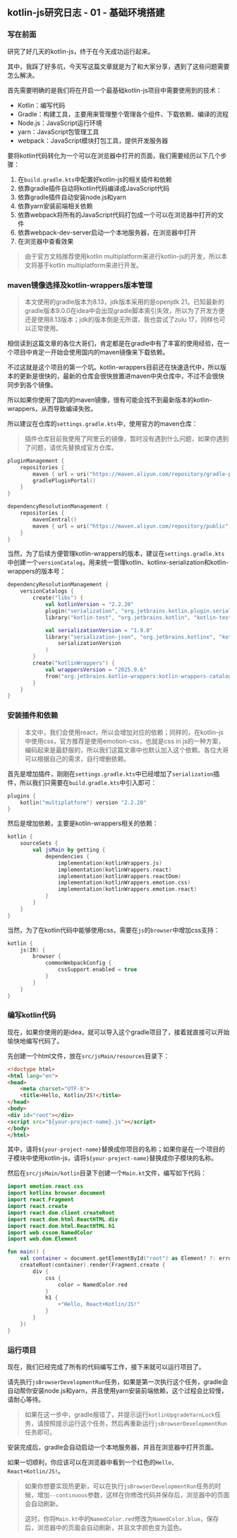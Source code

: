 ## kotlin-js研究日志 - 01 - 基础环境搭建

### 写在前面

研究了好几天的kotlin-js，终于在今天成功运行起来。

其中，我踩了好多坑，今天写这篇文章就是为了和大家分享，遇到了这些问题需要怎么解决。

首先需要明确的是我们将在开启一个最基础kotlin-js项目中需要使用到的技术：

- Kotlin：编写代码
- Gradle：构建工具，主要用来管理整个管理各个组件、下载依赖、编译的流程
- Node.js：JavaScript运行环境
- yarn：JavaScript包管理工具
- webpack：JavaScript模块打包工具，提供开发服务器

要将kotlin代码转化为一个可以在浏览器中打开的页面，我们需要经历以下几个步骤：

1. 在`build.gradle.kts`中配置好kotlin-js的相关插件和依赖
2. 依靠gradle插件自动将kotlin代码编译成JavaScript代码
3. 依靠gradle插件自动安装node.js和yarn
4. 依靠yarn安装前端相关依赖
5. 依靠webpack将所有的JavaScript代码打包成一个可以在浏览器中打开的文件
6. 依靠webpack-dev-server启动一个本地服务器，在浏览器中打开
7. 在浏览器中查看效果

> 由于官方文档推荐使用kotlin multiplatform来进行kotlin-js的开发，所以本文将基于kotlin multiplatform来进行开发。

### maven镜像选择及kotlin-wrappers版本管理

> 本文使用的gradle版本为8.13，jdk版本采用的是openjdk 21。已知最新的gradle版本9.0.0在idea中会出现gradle脚本索引失效，所以为了开发方便还是使用8.13版本；jdk的版本倒是无所谓，我也尝试了zulu 17，同样也可以正常使用。

相信读到这篇文章的各位大哥们，肯定都是在gradle中有了丰富的使用经验，在一个项目中肯定一开始会使用国内的maven镜像来下载依赖。

不过这就是这个项目的第一个坑。kotlin-wrappers目前还在快速迭代中，所以版本的更新是很快的，最新的仓库会很快放置进maven中央仓库中，不过不会很快同步到各个镜像。

所以如果你使用了国内的maven镜像，很有可能会找不到最新版本的kotlin-wrappers，从而导致编译失败。

所以建议在仓库的`settings.gradle.kts`中，使用官方的maven仓库：

> 插件仓库目前我使用了阿里云的镜像，暂时没有遇到什么问题，如果你遇到了问题，请优先替换成官方仓库。

```kotlin
pluginManagement {
    repositories {
        maven { url = uri("https://maven.aliyun.com/repository/gradle-plugin") }
        gradlePluginPortal()
    }
}

dependencyResolutionManagement {
    repositories {
        mavenCentral()
        maven { url = uri("https://maven.aliyun.com/repository/public") }
    }
}
```

当然，为了后续方便管理kotlin-wrappers的版本，建议在`settings.gradle.kts`中创建一个`versionCatalog`，用来统一管理kotlin、kotlinx-serialization和kotlin-wrappers的版本号：

```kotlin
dependencyResolutionManagement {
    versionCatalogs {
        create("libs") {
            val kotlinVersion = "2.2.20"
            plugin("serialization", "org.jetbrains.kotlin.plugin.serialization").version(kotlinVersion)
            library("kotlin-test", "org.jetbrains.kotlin", "kotlin-test").version(kotlinVersion)

            val serializationVersion = "1.9.0"
            library("serialization-json", "org.jetbrains.kotlinx", "kotlinx-serialization-json").version(
                serializationVersion
            )
        }
        create("kotlinWrappers") {
            val wrappersVersion = "2025.9.6"
            from("org.jetbrains.kotlin-wrappers:kotlin-wrappers-catalog:$wrappersVersion")
        }
    }
}
```
### 安装插件和依赖

> 本文中，我们会使用react，所以会增加对应的依赖；同样的，在kotlin-js中使用css，官方推荐是使用emotion-css，也就是css in js的一种方案，编码起来是最舒服的，所以我们这篇文章中也默认加入这个依赖。各位大哥可以根据自己的需求，自行增删依赖。

首先是增加插件，刚刚在`settings.gradle.kts`中已经增加了`serialization`插件，所以我们只需要在`build.gradle.kts`中引入即可：

```kotlin
plugins {
    kotlin("multiplatform") version "2.2.20"
}
```

然后是增加依赖，主要是kotlin-wrappers相关的依赖：

```kotlin
kotlin {
    sourceSets {
        val jsMain by getting {
            dependencies {
                implementation(kotlinWrappers.js)
                implementation(kotlinWrappers.react)
                implementation(kotlinWrappers.reactDom)
                implementation(kotlinWrappers.emotion.css)
                implementation(kotlinWrappers.emotion.react)
            }
        }
    }
}
```

当然，为了在kotlin代码中能够使用css，需要在`js`的`browser`中增加css支持：

```kotlin
kotlin {
    js(IR) {
        browser {
            commonWebpackConfig {
                cssSupport.enabled = true
            }
        }
    }
}
```

### 编写kotlin代码

现在，如果你使用的是idea，就可以导入这个gradle项目了，接着就直接可以开始愉快地编写代码了。

先创建一个html文件，放在`src/jsMain/resources`目录下：

```html
<!doctype html>
<html lang="en">
<head>
    <meta charset="UTF-8">
    <title>Hello, Kotlin/JS!</title>
</head>
<body>
<div id="root"></div>
<script src="${your-project-name}.js"></script>
</body>
</html>
```

其中，请将`${your-project-name}`替换成你项目的名称；如果你是在一个项目的子模块中使用kotlin-js，请将`${your-project-name}`替换成你子模块的名称。

然后在`src/jsMain/kotlin`目录下创建一个`Main.kt`文件，编写如下代码：

```kotlin
import emotion.react.css
import kotlinx.browser.document
import react.Fragment
import react.create
import react.dom.client.createRoot
import react.dom.html.ReactHTML.div
import react.dom.html.ReactHTML.h1
import web.cssom.NamedColor
import web.dom.Element

fun main() {
    val container = document.getElementById("root") as Element? ?: error("Couldn't find root container!")
    createRoot(container).render(Fragment.create {
        div {
            css {
                color = NamedColor.red
            }
            h1 {
                +"Hello, React+Kotlin/JS!"
            }
        }
    })
}
```

### 运行项目

现在，我们已经完成了所有的代码编写工作，接下来就可以运行项目了。

请先执行`jsBrowserDevelopmentRun`任务，如果是第一次执行这个任务，gradle会自动帮你安装node.js和yarn，并且使用yarn安装前端依赖，这个过程会比较慢，请耐心等待。

> 如果在这一步中，gradle报错了，并提示运行`kotlinUpgradeYarnLock`任务，请按照提示运行这个任务，然后再重新运行`jsBrowserDevelopmentRun`任务即可。

安装完成后，gradle会自动启动一个本地服务器，并且在浏览器中打开页面。

如果一切顺利，你应该可以在浏览器中看到一个红色的`Hello, React+Kotlin/JS!`。

> 如果你想要实现热更新，可以在执行`jsBrowserDevelopmentRun`任务的时候，增加`--continuous`参数，这样在你修改代码并保存后，浏览器中的页面会自动刷新。
> 
> 这时，你将`Main.kt`中的`NamedColor.red`修改为`NamedColor.blue`，保存后，浏览器中的页面会自动刷新，并且文字颜色变为蓝色。